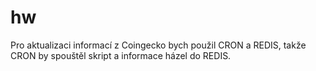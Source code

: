 # hw
Pro aktualizaci informací z Coingecko bych použil CRON a REDIS, takže CRON by spouštěl skript a informace házel do REDIS.
